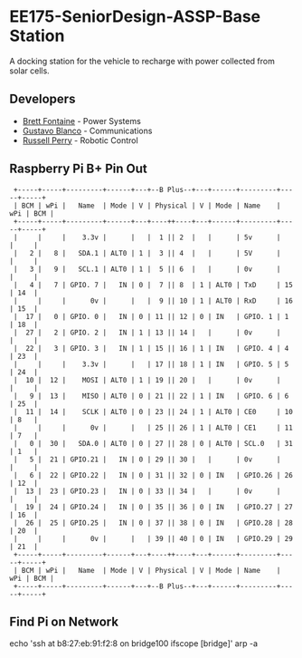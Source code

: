 EE175-SeniorDesign-ASSP-Base Station
====================================
A docking station for the vehicle to recharge with power collected from solar cells.

Developers
----------
* [Brett Fontaine](mailto:bfont001@ucr.edu) - Power Systems
* [Gustavo Blanco](mailto:gblan002@ucr.edu) - Communications
* [Russell Perry](mailto:rperr002@ucr.edu) - Robotic Control

Raspberry Pi B+ Pin Out
--------------------

     +-----+-----+---------+------+---+--B Plus--+---+------+---------+-----+-----+
     | BCM | wPi |   Name  | Mode | V | Physical | V | Mode | Name    | wPi | BCM |
     +-----+-----+---------+------+---+----++----+---+------+---------+-----+-----+
     |     |     |    3.3v |      |   |  1 || 2  |   |      | 5v      |     |     |
     |   2 |   8 |   SDA.1 | ALT0 | 1 |  3 || 4  |   |      | 5V      |     |     |
     |   3 |   9 |   SCL.1 | ALT0 | 1 |  5 || 6  |   |      | 0v      |     |     |
     |   4 |   7 | GPIO. 7 |   IN | 0 |  7 || 8  | 1 | ALT0 | TxD     | 15  | 14  |
     |     |     |      0v |      |   |  9 || 10 | 1 | ALT0 | RxD     | 16  | 15  |
     |  17 |   0 | GPIO. 0 |   IN | 0 | 11 || 12 | 0 | IN   | GPIO. 1 | 1   | 18  |
     |  27 |   2 | GPIO. 2 |   IN | 1 | 13 || 14 |   |      | 0v      |     |     |
     |  22 |   3 | GPIO. 3 |   IN | 1 | 15 || 16 | 1 | IN   | GPIO. 4 | 4   | 23  |
     |     |     |    3.3v |      |   | 17 || 18 | 1 | IN   | GPIO. 5 | 5   | 24  |
     |  10 |  12 |    MOSI | ALT0 | 1 | 19 || 20 |   |      | 0v      |     |     |
     |   9 |  13 |    MISO | ALT0 | 0 | 21 || 22 | 1 | IN   | GPIO. 6 | 6   | 25  |
     |  11 |  14 |    SCLK | ALT0 | 0 | 23 || 24 | 1 | ALT0 | CE0     | 10  | 8   |
     |     |     |      0v |      |   | 25 || 26 | 1 | ALT0 | CE1     | 11  | 7   |
     |   0 |  30 |   SDA.0 | ALT0 | 0 | 27 || 28 | 0 | ALT0 | SCL.0   | 31  | 1   |
     |   5 |  21 | GPIO.21 |   IN | 0 | 29 || 30 |   |      | 0v      |     |     |
     |   6 |  22 | GPIO.22 |   IN | 0 | 31 || 32 | 0 | IN   | GPIO.26 | 26  | 12  |
     |  13 |  23 | GPIO.23 |   IN | 0 | 33 || 34 |   |      | 0v      |     |     |
     |  19 |  24 | GPIO.24 |   IN | 0 | 35 || 36 | 0 | IN   | GPIO.27 | 27  | 16  |
     |  26 |  25 | GPIO.25 |   IN | 0 | 37 || 38 | 0 | IN   | GPIO.28 | 28  | 20  |
     |     |     |      0v |      |   | 39 || 40 | 0 | IN   | GPIO.29 | 29  | 21  |
     +-----+-----+---------+------+---+----++----+---+------+---------+-----+-----+
     | BCM | wPi |   Name  | Mode | V | Physical | V | Mode | Name    | wPi | BCM |
     +-----+-----+---------+------+---+--B Plus--+---+------+---------+-----+-----+

Find Pi on Network
------------------
echo 'ssh at b8:27:eb:91:f2:8 on bridge100 ifscope [bridge]'
arp -a
